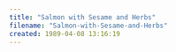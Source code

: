 ```yaml
---
title: "Salmon with Sesame and Herbs"
filename: "Salmon-with-Sesame-and-Herbs"
created: 1989-04-08 13:16:19
---
```

